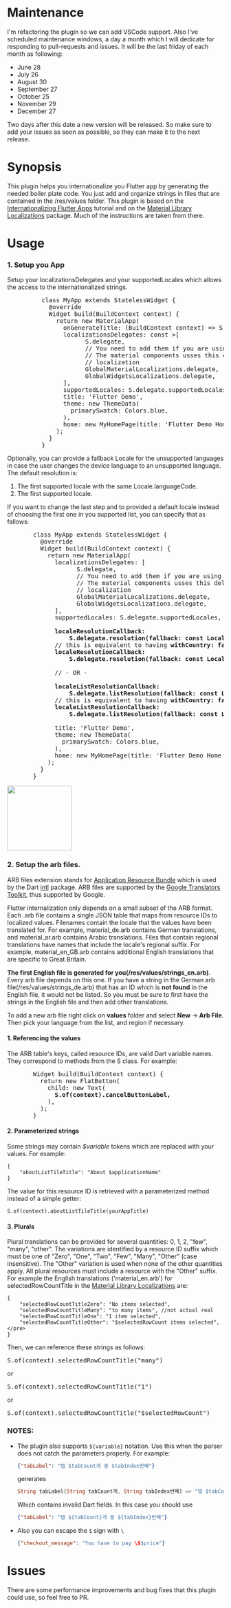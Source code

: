 # Maintenance

I'm refactoring the plugin so we can add VSCode support. Also I've scheduled maintenance windows, a day a month which I will dedicate for responding to pull-requests and issues. It will be the last friday of each month as following:
 - June 28
 - July 26
 - August 30
 - September 27
 - October 25
 - November 29
 - December 27
 
 Two days after this date a new version will be released. So make sure to add your issues as soon as possible, so they can make it to the next release. 

# Synopsis

This plugin helps you internationalize you Flutter app by generating the needed boiler plate code. You just add and organize strings in files that are contained in the /res/values folder. This plugin is based on the [Internationalizing Flutter Apps](https://flutter.io/tutorials/internationalization/) tutorial and on the [Material Library Localizations](https://github.com/flutter/flutter/tree/master/packages/flutter_localizations/lib/src/l10n) package. Much of the instructions are taken from there.

# Usage

### 1. Setup you App

 Setup your localizationsDelegates and your supportedLocales which allows the access to the internationalized strings.

<pre style="margin-left: 80px;">class MyApp extends StatelessWidget {
  @override
  Widget build(BuildContext context) {
    return new MaterialApp(
      onGenerateTitle: (BuildContext context) => S.of(context).app_name,
      localizationsDelegates: const </**/LocalizationsDelegate</**/WidgetsLocalizations>>[
            S.delegate,
            // You need to add them if you are using the material library.
            // The material components usses this delegates to provide default 
            // localization      
            GlobalMaterialLocalizations.delegate,
            GlobalWidgetsLocalizations.delegate,               
      ],
      supportedLocales: S.delegate.supportedLocales,</b>      
      title: 'Flutter Demo',
      theme: new ThemeData(
        primarySwatch: Colors.blue,
      ),
      home: new MyHomePage(title: 'Flutter Demo Home Page'),
    );
  }
}</pre>

Optionally, you can provide a fallback Locale for the unsupported languages in case the user changes the device language to an unsupported language. The default resolution is:

1.  The first supported locale with the same Locale.languageCode.
2.  The first supported locale.

If you want to change the last step and to provided a default locale instead of choosing the first one in you supported list, you can specify that as fallows:

<pre style="margin-left: 60px;">class MyApp extends StatelessWidget {
  @override
  Widget build(BuildContext context) {
    return new MaterialApp(
      localizationsDelegates: [
            S.delegate,
            // You need to add them if you are using the material library.
            // The material components usses this delegates to provide default 
            // localization 
            GlobalMaterialLocalizations.delegate,
            GlobalWidgetsLocalizations.delegate,
      ],
      supportedLocales: S.delegate.supportedLocales,

      <b>localeResolutionCallback:</b>
          <b>S.delegate.resolution(fallback: const Locale('en', '')),</b>
      // this is equivalent to having <b>withCountry: false</b>, as in the next call:
      <b>localeResolutionCallback:</b>
          <b>S.delegate.resolution(fallback: const Locale('en', ''), withCountry: false),</b>

      // - OR -

      <b>localeListResolutionCallback:</b>
          <b>S.delegate.listResolution(fallback: const Locale('en', '')),</b>    
      // this is equivalent to having <b>withCountry: false</b>, as in the next call:
      <b>localeListResolutionCallback:</b>
          <b>S.delegate.listResolution(fallback: const Locale('en', ''), withCountry: false),</b>

      title: 'Flutter Demo',
      theme: new ThemeData(
        primarySwatch: Colors.blue,
      ),
      home: new MyHomePage(title: 'Flutter Demo Home Page'),
    );
  }
}</pre>

<img src="https://github.com/long1eu/flutter_i18n/blob/master/extras/arb_icon.png?raw=true" width="150">

### 2.  Setup the arb files. 

ARB files extension stands for [Application Resource Bundle](https://github.com/googlei18n/app-resource-bundle) which is used by the Dart [intl](https://pub.dartlang.org/packages/intl) package. ARB files are supported by the [Google Translators Toolkit](https://translate.google.com/toolkit), thus supported by Google.

Flutter internalization only depends on a small subset of the ARB format. Each .arb file contains a single JSON table that maps from resource IDs to localized values. Filenames contain the locale that the values have been translated for. For example, material_de.arb contains German translations, and material_ar.arb contains Arabic translations. Files that contain regional translations have names that include the locale's regional suffix. For example, material_en_GB.arb contains additional English translations that are specific to Great Britain.

<b>The first English file is generated for you(/res/values/strings_en.arb)</b>.</b> Every arb file depends on this one. If you have a string in the German arb file(/res/values/strings_de.arb) that has an ID which is <b>not found</b> in the English file, it would not be listed. So you must be sure to first have the strings in the English file and then add other translations.

To add a new arb file right click on <b>values</b> folder and select <b>New</b> -><b> Arb </b><b>File</b>. Then pick your language from the list, and region if necessary.

#### 1. Referencing the values

The ARB table's keys, called resource IDs, are valid Dart variable names. They correspond to methods from the S class. For example:

<pre style="margin-left: 60px;">Widget build(BuildContext context) {
  return new FlatButton(
    child: new Text(
      <b>S.of(context).cancelButtonLabel,</b>
    ),
  );
}</pre>

#### 2. Parameterized strings

Some strings may contain <em>$variable</em> tokens which are replaced with your values. For example:

    {   
        "aboutListTileTitle": "About $applicationName"  
    }

The value for this resource ID is retrieved with a parameterized method instead of a simple getter:  

    S.of(context).aboutListTileTitle(yourAppTitle)

#### 3. Plurals

Plural translations can be provided for several quantities: 0, 1, 2, "few", "many", "other". The variations are identified by a resource ID suffix which must be one of "Zero", "One", "Two", "Few", "Many", "Other" (case insensitive). The "Other" variation is used when none of the other quantities apply. All plural resources must include a resource with the "Other" suffix. For example the English translations ('material_en.arb') for selectedRowCountTitle in the [Material Library Localizations](https://github.com/flutter/flutter/tree/master/packages/flutter_localizations/lib/src/l10n) are:

    {
        "selectedRowCountTitleZero": "No items selected",
        "selectedRowCountTitleMany": "to many items", //not actual real
        "selectedRowCountTitleOne": "1 item selected",
        "selectedRowCountTitleOther": "$selectedRowCount items selected",</pre>
    }

Then, we can reference these strings as follows:

<pre>S.of(context).selectedRowCountTitle("many")</pre>

or

<pre>S.of(context).selectedRowCountTitle("1")</pre>

or

<pre>S.of(context).selectedRowCountTitle("$selectedRowCount")</pre>

### NOTES:
* The plugin also supports `${variable}` notation. Use this when the parser does not catch the parameters properly. For example:
    ```json
    {"tabLabel": "탭 $tabCount개 중 $tabIndex번째"}
    ```
    generates
    ```dart
    String tabLabel(String tabCount개, String tabIndex번째) => "탭 $tabCount개 중 $tabIndex번째";
    ```
    Which contains invalid Dart fields. In this case you should use 
    ```json
    {"tabLabel": "탭 ${tabCount}개 중 ${tabIndex}번째"}
    ```

* Also you can escape the `$` sign with `\` 
    ```json
    {"checkout_message": "You have to pay \$$price"}
    ```
# Issues

There are some performance improvements and bug fixes that this plugin could use, so feel free to PR.

